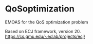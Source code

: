 # QoSoptimization
EMOAS for the QoS optimization problem

Based on ECJ framework, version 20. https://cs.gmu.edu/~eclab/projects/ecj/
